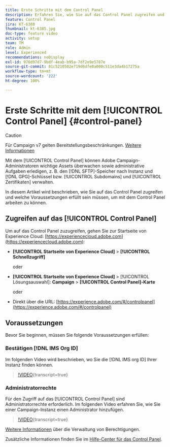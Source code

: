 ```yaml
---
title: Erste Schritte mit dem Control Panel
description: Erfahren Sie, wie Sie auf das Control Panel zugreifen und welche Voraussetzungen erfüllt sein müssen, um mit dem Control Panel arbeiten zu können.
feature: Control Panel
jira: KT-6388
thumbnail: kt-6385.jpg
doc-type: feature video
activity: setup
team: TM
role: Admin
level: Experienced
recommendations: noDisplay
exl-id: 976d97d7-9bdf-4eab-b95a-7df2e9e5787e
source-git-commit: 81c5210502e719d6dfe0a000c511e3da4b17275a
workflow-type: tm+mt
source-wordcount: '222'
ht-degree: 100%

---
```


# Erste Schritte mit dem [!UICONTROL Control Panel] {#control-panel}

>[!CAUTION]
> Für Campaign v7 gelten Bereitstellungsbeschränkungen. [Weitere Informationen](https://experienceleague.adobe.com/docs/control-panel/using/faq.html?lang=de#v7-restrictions)

Mit dem [!UICONTROL Control Panel] können Adobe Campaign-Administratoren wichtige Assets überwachen sowie administrative Aufgaben erledigen, z. B. den [!DNL SFTP]-Speicher nach Instanz und [!DNL GPG]-Schlüssel bzw. [!UICONTROL Subdomains] und [!UICONTROL Zertifikaten] verwalten.

In diesem Artikel wird beschrieben, wie Sie auf das Control Panel zugreifen und welche Voraussetzungen erfüllt sein müssen, um mit dem Control Panel arbeiten zu können.

## Zugreifen auf das [!UICONTROL Control Panel]

Um auf das Control Panel zuzugreifen, gehen Sie zur Startseite von Experience Cloud: [https://experiencecloud.adobe.com](https://experiencecloud.adobe.com):

* **[!UICONTROL Startseite von Experience Cloud]** > **[!UICONTROL Schnellzugriff]**

  oder
* **[!UICONTROL Startseite von Experience Cloud]** > [!UICONTROL Lösungsauswahl]: **Campaign** > **[!UICONTROL Control Panel]-Karte**

  oder

* Direkt über die URL: [https://experience.adobe.com/#/controlpanel](https://experience.adobe.com/#/controlpanel)

## Voraussetzungen

Bevor Sie beginnen, müssen Sie folgende Voraussetzungen erfüllen:

### Bestätigen [!DNL IMS Org ID]

Im folgenden Video wird beschrieben, wo Sie die [!DNL IMS org ID] Ihrer Instanz finden können.

>[!VIDEO](https://video.tv.adobe.com/v/27183?learn=on){transcript=true}

### Administratorrechte

Für den Zugriff auf das [!UICONTROL Control Panel] sind Administratorrechte erforderlich.
Im folgenden Video erfahren Sie, wie Sie einer Campaign-Instanz einen Administrator hinzufügen.

>[!VIDEO](https://video.tv.adobe.com/v/27147?learn=on){transcript=true}

[Weitere Informationen](https://experienceleague.adobe.com/docs/control-panel/using/discover-control-panel/managing-permissions.html?lang=de#discover-control-panel) über die Verwaltung von Berechtigungen.

Zusätzliche Informationen finden Sie im [Hilfe-Center für das Control Panel](https://experienceleague.adobe.com/docs/control-panel/using/control-panel-home.html?lang=de).
